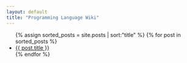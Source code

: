 ```yaml
---
layout: default
title: "Programming Language Wiki"
---
```


<ul>
{% assign sorted_posts = site.posts | sort:"title" %}
{% for post in sorted_posts %}
    <li><a href='{{ post.url }}'>{{ post.title }}</a></li>
{% endfor %}
</ul>
